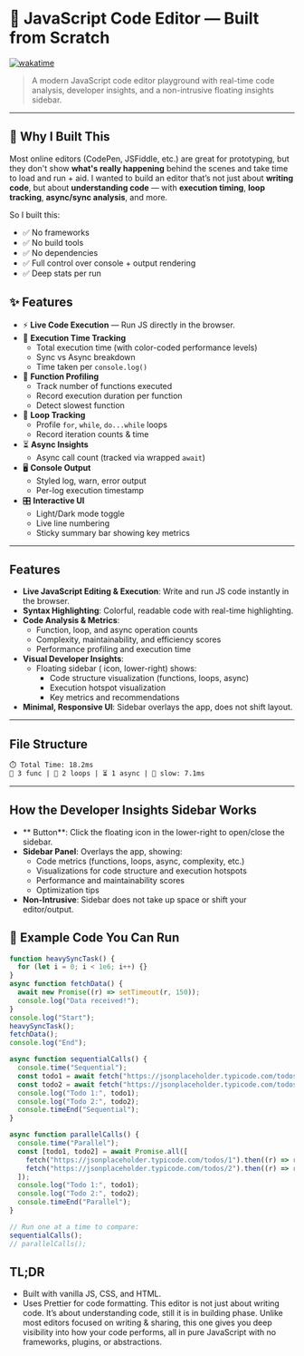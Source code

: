 # 🧠 JavaScript Code Editor — Built from Scratch

[![wakatime](https://wakatime.com/badge/user/1499525d-7f42-4e3a-b9c6-fbf14aa13712/project/a4c8d9fe-52e5-4cc1-8872-abc3e71f2778.svg)](https://wakatime.com/badge/user/1499525d-7f42-4e3a-b9c6-fbf14aa13712/project/a4c8d9fe-52e5-4cc1-8872-abc3e71f2778)

> A modern JavaScript code editor playground with real-time code analysis, developer insights, and a non-intrusive floating insights sidebar.


---

## 🚀 Why I Built This

Most online editors (CodePen, JSFiddle, etc.) are great for prototyping, but they don't show **what's really happening** behind the scenes and take time to load and run + aid.
I wanted to build an editor that’s not just about **writing code**, but about **understanding code** — with **execution timing**, **loop tracking**, **async/sync analysis**, and more.

So I built this:

- ✅ No frameworks
- ✅ No build tools
- ✅ No dependencies
- ✅ Full control over console + output rendering
- ✅ Deep stats per run

## ✨ Features

- ⚡ **Live Code Execution** — Run JS directly in the browser.
- 🎯 **Execution Time Tracking**
  - Total execution time (with color-coded performance levels)
  - Sync vs Async breakdown
  - Time taken per `console.log()`
- 🧩 **Function Profiling**
  - Track number of functions executed
  - Record execution duration per function
  - Detect slowest function
- 🔁 **Loop Tracking**
  - Profile `for`, `while`, `do...while` loops
  - Record iteration counts & time
- ⏳ **Async Insights**
  - Async call count (tracked via wrapped `await`)
- 🖥️ **Console Output**
  - Styled log, warn, error output
  - Per-log execution timestamp
- 🎛️ **Interactive UI**
  - Light/Dark mode toggle
  - Live line numbering
  - Sticky summary bar showing key metrics

---

## Features

- **Live JavaScript Editing & Execution**: Write and run JS code instantly in the browser.
- **Syntax Highlighting**: Colorful, readable code with real-time highlighting.
- **Code Analysis & Metrics**:
  - Function, loop, and async operation counts
  - Complexity, maintainability, and efficiency scores
  - Performance profiling and execution time
- **Visual Developer Insights**:
  - Floating sidebar ( icon, lower-right) shows:
    - Code structure visualization (functions, loops, async)
    - Execution hotspot visualization
    - Key metrics and recommendations
- **Minimal, Responsive UI**: Sidebar overlays the app, does not shift layout.

---

## File Structure

```txt
⏱️ Total Time: 18.2ms
🧩 3 func | 🔁 2 loops | ⏳ 1 async | 🐌 slow: 7.1ms
```

---

## How the Developer Insights Sidebar Works

- ** Button**: Click the floating icon in the lower-right to open/close the sidebar.
- **Sidebar Panel**: Overlays the app, showing:
  - Code metrics (functions, loops, async, complexity, etc.)
  - Visualizations for code structure and execution hotspots
  - Performance and maintainability scores
  - Optimization tips
- **Non-Intrusive**: Sidebar does not take up space or shift your editor/output.

## 🧪 Example Code You Can Run

```js
function heavySyncTask() {
  for (let i = 0; i < 1e6; i++) {}
}
async function fetchData() {
  await new Promise((r) => setTimeout(r, 150));
  console.log("Data received!");
}
console.log("Start");
heavySyncTask();
fetchData();
console.log("End");
```

```js
async function sequentialCalls() {
  console.time("Sequential");
  const todo1 = await fetch("https://jsonplaceholder.typicode.com/todos/1").then((r) => r.json());
  const todo2 = await fetch("https://jsonplaceholder.typicode.com/todos/2").then((r) => r.json());
  console.log("Todo 1:", todo1);
  console.log("Todo 2:", todo2);
  console.timeEnd("Sequential");
}

async function parallelCalls() {
  console.time("Parallel");
  const [todo1, todo2] = await Promise.all([
    fetch("https://jsonplaceholder.typicode.com/todos/1").then((r) => r.json()),
    fetch("https://jsonplaceholder.typicode.com/todos/2").then((r) => r.json()),
  ]);
  console.log("Todo 1:", todo1);
  console.log("Todo 2:", todo2);
  console.timeEnd("Parallel");
}

// Run one at a time to compare:
sequentialCalls();
// parallelCalls();
```

## TL;DR
- Built with vanilla JS, CSS, and HTML.
- Uses Prettier for code formatting.
This editor is not just about writing code. It’s about understanding code, still it is in building phase.
Unlike most editors focused on writing & sharing, this one gives you deep visibility into how your code performs, all in pure JavaScript with no frameworks, plugins, or abstractions.
